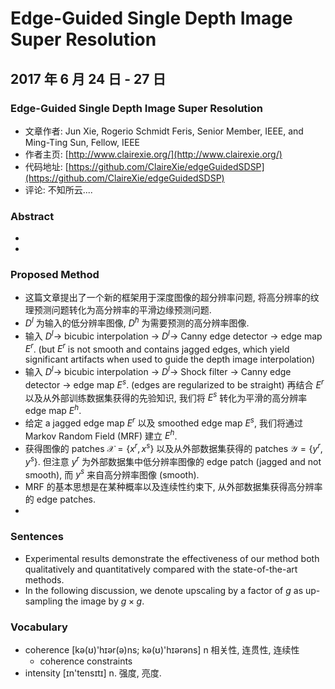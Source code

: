 # Edge-Guided Single Depth Image Super Resolution

## 2017 年 6 月 24 日 - 27 日

### Edge-Guided Single Depth Image Super Resolution 

+ 文章作者: Jun Xie, Rogerio Schmidt Feris, Senior Member, IEEE, and Ming-Ting Sun, Fellow, IEEE
+ 作者主页: [http://www.clairexie.org/](http://www.clairexie.org/)
+ 代码地址: [https://github.com/ClaireXie/edgeGuidedSDSP](https://github.com/ClaireXie/edgeGuidedSDSP)
+ 评论: 不知所云....


### Abstract

+  ​
+  ​

### Proposed Method

+   这篇文章提出了一个新的框架用于深度图像的超分辨率问题, 将高分辨率的纹理预测问题转化为高分辨率的平滑边缘预测问题.
+   $D^{l}$ 为输入的低分辨率图像, $D^{h}$ 为需要预测的高分辨率图像.
+   输入 $D^{l}\rightarrow$ bicubic interpolation $\rightarrow$ $D^{l}\rightarrow$ Canny edge detector $\rightarrow$ edge map $E^{r}$.  (but $E^{r}$ is not smooth and contains jagged edges, which yield significant artifacts when used to guide the depth image interpolation)
+   输入 $D^{l}\rightarrow$ bicubic interpolation $\rightarrow$ $D^{l}\rightarrow$ Shock filter $\rightarrow$ Canny edge detector $\rightarrow$ edge map $E^{s}$. (edges are regularized to be straight) 再结合 $E^{r}$ 以及从外部训练数据集获得的先验知识, 我们将 $E^{s}$ 转化为平滑的高分辨率 edge map $E^{h}$.
+   给定 a jagged edge map $E^{r}$ 以及 smoothed edge map $E^{s}$, 我们将通过 Markov Random Field (MRF) 建立 $E^{h}$.
+   获得图像的 patches $\mathcal{X} = \{x^r, x^s\}$ 以及从外部数据集获得的 patches $\mathcal{Y} = \{y^r, y^s\}$. 但注意 $y^r$ 为外部数据集中低分辨率图像的 edge patch (jagged and not smooth), 而 $y^s$ 来自高分辨率图像 (smooth).
+   MRF 的基本思想是在某种概率以及连续性约束下, 从外部数据集获得高分辨率的 edge patches.
+   ​

### Sentences

+ Experimental results demonstrate the effectiveness of our method
  both qualitatively and quantitatively compared with the state-of-the-art methods.
+ In the following discussion, we denote upscaling by a factor of 
  $g$ as up-sampling the image by $g\times g$.



### Vocabulary

+   coherence  [kə(ʊ)'hɪər(ə)ns; kə(ʊ)'hɪərəns] n 相关性, 连贯性, 连续性
    +   coherence constraints
+   intensity  [ɪn'tensɪtɪ]  n. 强度, 亮度.